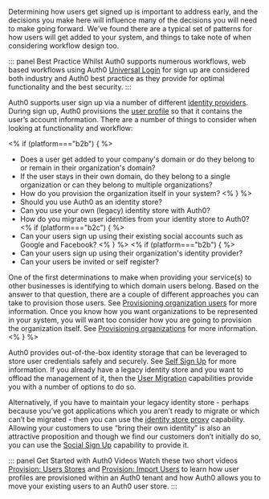Determining how users get signed up is important to address early, and the decisions you make here will influence many of the decisions you will need to make going forward. We’ve found there are a typical set of patterns for how users will get added to your system, and things to take note of when considering workflow design too.

::: panel Best Practice
Whilst Auth0 supports numerous workflows, web based workflows using Auth0 [Universal Login](/hosted-pages/login) for sign up are considered both industry and Auth0 best practice as they provide for optimal functionality and the best security.
:::

Auth0 supports user sign up via a number of different [identity providers](/identityproviders). During sign up, Auth0 provisions the [user profile](/users/concepts/overview-user-profile) so that it contains the user’s account information. There are a number of things to consider when looking at functionality and workflow:

<% if (platform==="b2b") { %>
* Does a user get added to your company's domain or do they belong to or remain in their organization's domain?
* If the user stays in their own domain, do they belong to a single organization or can they belong to multiple organizations?
* How do you provision the organization itself in your system?
<% } %>
* Should you use Auth0 as an identity store?
* Can you use your own (legacy) identity store with Auth0?
* How do you migrate user identities from your identity store to Auth0?
<% if (platform==="b2c") { %>
* Can your users sign up using their existing social accounts such as Google and Facebook?
<% } %>
<% if (platform==="b2b") { %>
* Can your users sign up using their organization's identity provider?
* Can your users be invited or self register?

One of the first determinations to make when providing your service(s) to other businesses is identifying to which domain users belong. Based on the answer to that question, there are a couple of different approaches you can take to provision those users. See [Provisioning organization users](#provisioning-organization-users) for more information.  Once you know how you want organizations to be represented in your system, you will want too consider how you are going to provision the organization itself.  See [Provisioning organizations](#provisioning-organizations) for more information.
<% } %>

Auth0 provides out-of-the-box identity storage that can be leveraged to store user credentials safely and securely. See [Self Sign Up](#self-sign-up) for more information. If you already have a legacy identity store and you want to offload the management of it, then the [User Migration](#user-migration) capabilities provide you with a number of options to do so.

Alternatively, if you have to maintain your legacy identity store - perhaps because you’ve got applications which you aren’t ready to migrate or which can’t be migrated - then you can use the [identity store proxy](#identity-store-proxy) capability. Allowing your customers to use “bring their own identity” is also an attractive proposition and though we find our customers don’t initially do so, you can use the [Social Sign Up](#social-sign-up) capability to provide it. 

::: panel Get Started with Auth0 Videos
Watch these two short videos [Provision: Users Stores](/videos/get-started/02-provision-user-stores) and [Provision: Import Users](//videos/get-started/03-provision-import-users) to learn how user profiles are provisioned within an Auth0 tenant and how Auth0 allows you to move your existing users to an Auth0 user store.
:::
